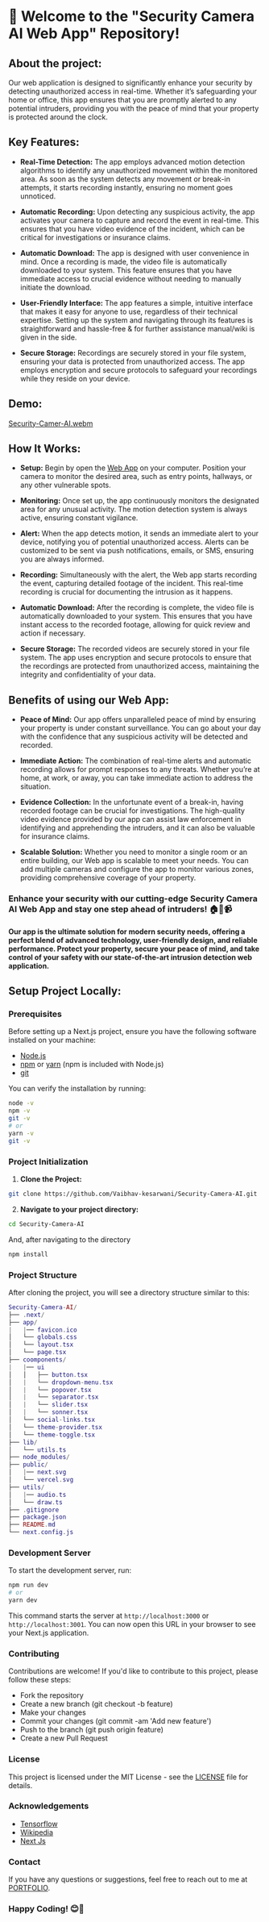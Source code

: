 # 👋 Welcome to the "Security Camera AI Web App" Repository!

## About the project:

Our web application is designed to significantly enhance your security by detecting unauthorized access in real-time. Whether it’s safeguarding your home or office, this app ensures that you are promptly alerted to any potential intruders, providing you with the peace of mind that your property is protected around the clock.

## Key Features:

- **Real-Time Detection:** The app employs advanced motion detection algorithms to identify any unauthorized movement within the monitored area. As soon as the system detects any movement or break-in attempts, it starts recording instantly, ensuring no moment goes unnoticed.
  
- **Automatic Recording:** Upon detecting any suspicious activity, the app activates your camera to capture and record the event in real-time. This ensures that you have video evidence of the incident, which can be critical for investigations or insurance claims.

- **Automatic Download:** The app is designed with user convenience in mind. Once a recording is made, the video file is automatically downloaded to your system. This feature ensures that you have immediate access to crucial evidence without needing to manually initiate the download.

- **User-Friendly Interface:** The app features a simple, intuitive interface that makes it easy for anyone to use, regardless of their technical expertise. Setting up the system and navigating through its features is straightforward and hassle-free & for further assistance manual/wiki is given in the side.

- **Secure Storage:** Recordings are securely stored in your file system, ensuring your data is protected from unauthorized access. The app employs encryption and secure protocols to safeguard your recordings while they reside on your device.

## Demo: 

[Security-Camer-AI.webm](https://github.com/Vaibhav-kesarwani/Security-Camera-AI/assets/116189379/45231ad5-9779-4fae-ad95-824afcbfccad)

## How It Works:

- **Setup:** Begin by open the [Web App](security-camera-ai.vercel.app) on your computer. Position your camera to monitor the desired area, such as entry points, hallways, or any other vulnerable spots.

- **Monitoring:** Once set up, the app continuously monitors the designated area for any unusual activity. The motion detection system is always active, ensuring constant vigilance.

- **Alert:** When the app detects motion, it sends an immediate alert to your device, notifying you of potential unauthorized access. Alerts can be customized to be sent via push notifications, emails, or SMS, ensuring you are always informed.

- **Recording:** Simultaneously with the alert, the Web app starts recording the event, capturing detailed footage of the incident. This real-time recording is crucial for documenting the intrusion as it happens.

- **Automatic Download:** After the recording is complete, the video file is automatically downloaded to your system. This ensures that you have instant access to the recorded footage, allowing for quick review and action if necessary.

- **Secure Storage:** The recorded videos are securely stored in your file system. The app uses encryption and secure protocols to ensure that the recordings are protected from unauthorized access, maintaining the integrity and confidentiality of your data.

## Benefits of using our Web App:

- **Peace of Mind:** Our app offers unparalleled peace of mind by ensuring your property is under constant surveillance. You can go about your day with the confidence that any suspicious activity will be detected and recorded.

- **Immediate Action:** The combination of real-time alerts and automatic recording allows for prompt responses to any threats. Whether you’re at home, at work, or away, you can take immediate action to address the situation.

- **Evidence Collection:** In the unfortunate event of a break-in, having recorded footage can be crucial for investigations. The high-quality video evidence provided by our app can assist law enforcement in identifying and apprehending the intruders, and it can also be valuable for insurance claims.

- **Scalable Solution:** Whether you need to monitor a single room or an entire building, our Web app is scalable to meet your needs. You can add multiple cameras and configure the app to monitor various zones, providing comprehensive coverage of your property.

### Enhance your security with our cutting-edge Security Camera AI Web App and stay one step ahead of intruders! 🏠🔐📹

#### Our app is the ultimate solution for modern security needs, offering a perfect blend of advanced technology, user-friendly design, and reliable performance. Protect your property, secure your peace of mind, and take control of your safety with our state-of-the-art intrusion detection web application.

## Setup Project Locally:

### Prerequisites

Before setting up a Next.js project, ensure you have the following software installed on your machine:

- [Node.js](https://nodejs.org/en)
- [npm](https://nodejs.org/en) or [yarn](https://classic.yarnpkg.com/lang/en/docs/cli/install/) (npm is included with Node.js)
- [git](https://www.git-scm.com/download/win)

You can verify the installation by running:

```bash
node -v
npm -v
git -v
# or
yarn -v
git -v
```

### Project Initialization

1. <b>Clone the Project:</b>

```bash
git clone https://github.com/Vaibhav-kesarwani/Security-Camera-AI.git
```
2. <b>Navigate to your project directory:</b>

```bash
cd Security-Camera-AI
```
And, after navigating to the directory

```bash
npm install
```

### Project Structure

After cloning the project, you will see a directory structure similar to this:

```lua
Security-Camera-AI/
├── .next/
├── app/
|   |── favicon.ico
│   └── globals.css
│   └── layout.tsx
│   └── page.tsx
├── coomponents/
|   |── ui
│   │   ├── button.tsx
│   |   └── dropdown-menu.tsx
│   |   └── popover.tsx
│   |   └── separator.tsx
│   |   └── slider.tsx
│   |   └── sonner.tsx
│   └── social-links.tsx
│   └── theme-provider.tsx
│   └── theme-toggle.tsx
├── lib/
│   └── utils.ts
├── node_modules/
├── public/
│   |── next.svg
│   └── vercel.svg
├── utils/
│   |── audio.ts
│   └── draw.ts
├── .gitignore
├── package.json
├── README.md
└── next.config.js
```

### Development Server

To start the development server, run:

```bash
npm run dev
# or
yarn dev
```

This command starts the server at `http://localhost:3000` or `http://localhost:3001`. You can now open this URL in your browser to see your Next.js application.

### Contributing

Contributions are welcome! If you'd like to contribute to this project, please follow these steps:

- Fork the repository
- Create a new branch (git checkout -b feature)
- Make your changes
- Commit your changes (git commit -am 'Add new feature')
- Push to the branch (git push origin feature)
- Create a new Pull Request

### License
This project is licensed under the MIT License - see the [LICENSE](https://github.com/Vaibhav-kesarwani/Security-Camera-AI/blob/master/LICENSE) file for details.

### Acknowledgements

- [Tensorflow](https://www.tensorflow.org/js/tutorials)
- [Wikipedia](https://en.wikipedia.org/wiki/Object_detection)
- [Next Js](https://nextjs.org/learn)

### Contact

If you have any questions or suggestions, feel free to reach out to me at [PORTFOLIO](https://vaibhavkesarwani.vercel.app).
<br/>

### Happy Coding! 😊👀
